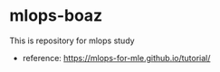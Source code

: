 # mlops-boaz

This is repository for mlops study
* reference: https://mlops-for-mle.github.io/tutorial/
